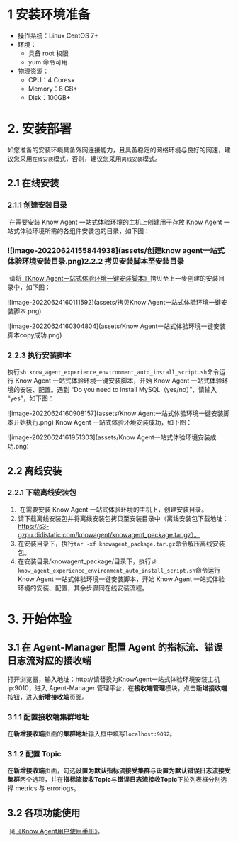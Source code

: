 # 1 安装环境准备

- 操作系统：Linux CentOS 7+ 
- 环境：
  - 具备 root 权限
  - yum 命令可用
- 物理资源：
  - CPU：4 Cores+
  - Memory：8 GB+
  - Disk：100GB+

# 2. 安装部署

​	如您准备的安装环境具备外网连接能力，且具备稳定的网络环境与良好的网速，建议您采用`在线安装`模式，否则，建议您采用`离线安装`模式。

## 2.1 在线安装

### 2.1.1 创建安装目录	

​	在需要安装 Know Agent 一站式体验环境的主机上创建用于存放 Know Agent 一站式体验环境所需的各组件安装包的目录，如下图：

### ![image-20220624155844938](assets/创建know agent一站式体验环境安装目录.png)2.2.2 拷贝安装脚本至安装目录

​	请将[《Know Agent一站式体验环境一键安装脚本》](know_agent_experience_environment_auto_install_script.sh)拷贝至上一步创建的安装目录中，如下图：

![image-20220624160111592](assets/拷贝Know Agent一站式体验环境一键安装脚本.png)

![image-20220624160304804](assets/Know Agent一站式体验环境一键安装脚本copy成功.png)

### 2.2.3 执行安装脚本

​	执行`sh know_agent_experience_environment_auto_install_script.sh`命令运行 Know Agent 一站式体验环境一键安装脚本，开始 Know Agent 一站式体验环境的安装、配置。遇到 “Do you need to install MySQL（yes/no）”，请输入 “yes”，如下图：

![image-20220624160908157](assets/Know Agent一站式体验环境一键安装脚本开始执行.png)	Know Agent 一站式体验环境安装成功，如下图：

![image-20220624161951303](assets/Know Agent一站式体验环境安装成功.png)

## 2.2 离线安装

### 2.2.1 下载离线安装包

1. ​	在需要安装 Know Agent 一站式体验环境的主机上，创建安装目录。
2. ​	请下载离线安装包并将离线安装包拷贝至安装目录中（离线安装包下载地址：https://s3-gzpu.didistatic.com/knowagent/knowagent_package.tar.gz）。
3. ​	在安装目录下，执行`tar -xf knowagent_package.tar.gz`命令解压离线安装包。
4. ​	在安装目录/knowagent_package/目录下，执行`sh know_agent_experience_environment_auto_install_script.sh`命令运行 Know Agent 一站式体验环境一键安装脚本，开始 Know Agent 一站式体验环境的安装、配置，其余步骤同在线安装流程。

# 3. 开始体验

## 3.1 在 Agent-Manager 配置 Agent 的指标流、错误日志流对应的接收端

​	打开浏览器，输入地址：http://请替换为KnowAgent一站式体验环境安装主机ip:9010，进入 Agent-Manager 管理平台，在**接收端管理**模块，点击**新增接收端**按钮，进入**新增接收端**页面。

### 3.1.1 配置接收端集群地址

​	在**新增接收端**页面的**集群地址**输入框中填写`localhost:9092`。	

### 3.1.2 配置 Topic

​	在**新增接收端**页面，勾选**设置为默认指标流接受集群**与**设置为默认错误日志流接受集群**两个选项，并在**指标流接收Topic**与**错误日志流接收Topic**下拉列表框分别选择 metrics 与 errorlogs。

## 3.2 各项功能使用

​	见[《Know Agent用户使用手册》](know_agent_user_manual.md)。